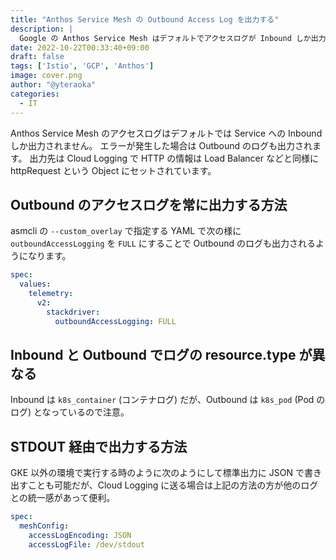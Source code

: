 ```yaml
---
title: "Anthos Service Mesh の Outbound Access Log を出力する"
description: |
  Google の Anthos Service Mesh はデフォルトでアクセスログが Inbound しか出力されないが、Outbound も出力する方法を紹介
date: 2022-10-22T00:33:40+09:00
draft: false
tags: ['Istio', 'GCP', 'Anthos']
image: cover.png
author: "@yteraoka"
categories:
  - IT
---
```


Anthos Service Mesh のアクセスログはデフォルトでは Service への Inbound しか出力されません。
エラーが発生した場合は Outbound のログも出力されます。
出力先は Cloud Logging で HTTP の情報は Load Balancer などと同様に httpRequest という Object にセットされています。

## Outbound のアクセスログを常に出力する方法

asmcli の `--custom_overlay` で指定する YAML で次の様に `outboundAccessLogging` を `FULL` にすることで Outbound のログも出力されるようになります。

```yaml
spec:
  values:
    telemetry:
      v2:
        stackdriver:
          outboundAccessLogging: FULL
```

## Inbound と Outbound でログの resource.type が異なる

Inbound は `k8s_container` (コンテナログ) だが、Outbound は `k8s_pod` (Pod のログ) となっているので注意。


## STDOUT 経由で出力する方法

GKE 以外の環境で実行する時のように次のようにして標準出力に JSON で書き出すことも可能だが、Cloud Logging に送る場合は上記の方法の方が他のログとの統一感があって便利。

```yaml
spec:
  meshConfig:
    accessLogEncoding: JSON
    accessLogFile: /dev/stdout
```
